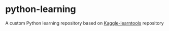 # python-learning
A custom Python learning repository
based on [Kaggle-learntools](https://github.com/Kaggle/learntools) repository
